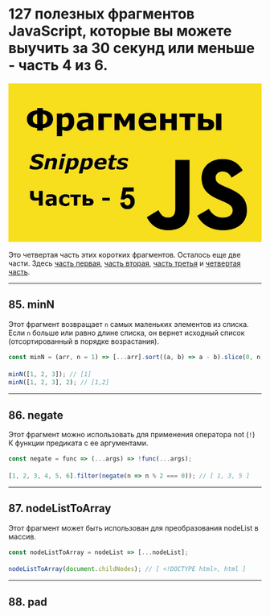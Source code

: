 # 127 полезных фрагментов JavaScript, которые вы можете выучить за 30 секунд или меньше - часть 4 из 6.

![logo](img/logo-5.jpg)

Это четвертая часть этих коротких фрагментов. Осталось еще две части. Здесь [часть первая](https://github.com/YaroslavW/trening-js/blob/master/Texts/JS-Snippets/1-part.md), [часть вторая](https://github.com/YaroslavW/trening-js/blob/master/Texts/JS-Snippets/2-part.md), [часть третья](https://github.com/YaroslavW/trening-js/blob/master/Texts/JS-Snippets/3-part.md) и [ четвертая часть](https://github.com/YaroslavW/trening-js/blob/master/Texts/JS-Snippets/4-part.md).

---

## 85. minN

Этот фрагмент возвращает `n` самых маленьких элементов из списка. Если `n` больше или равно длине списка, он вернет исходный список (отсортированный в порядке возрастания).

```javascript
const minN = (arr, n = 1) => [...arr].sort((a, b) => a - b).slice(0, n);

minN([1, 2, 3]); // [1]
minN([1, 2, 3], 2); // [1,2]
```

---

## 86. negate

Этот фрагмент можно использовать для применения оператора not (`!`) К функции предиката с ее аргументами.

```javascript
const negate = func => (...args) => !func(...args);

[1, 2, 3, 4, 5, 6].filter(negate(n => n % 2 === 0)); // [ 1, 3, 5 ]
```

---

## 87. nodeListToArray

Этот фрагмент может быть использован для преобразования nodeList в массив.

```javascript
const nodeListToArray = nodeList => [...nodeList];

nodeListToArray(document.childNodes); // [ <!DOCTYPE html>, html ]
```

---

## 88. pad

